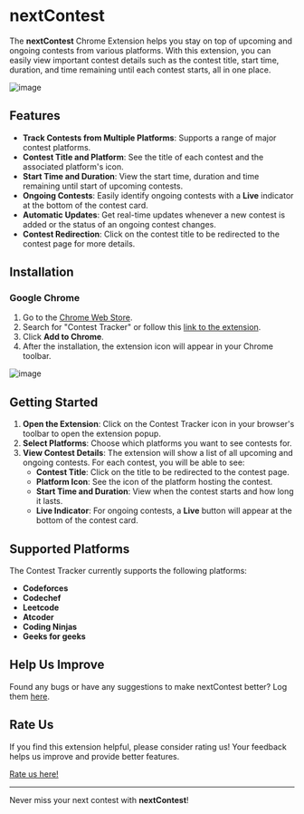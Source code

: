 # nextContest

The **nextContest** Chrome Extension helps you stay on top of upcoming and ongoing contests from various platforms. With this extension, you can easily view important contest details such as the contest title, start time, duration, and time remaining until each contest starts, all in one place.


![image](https://github.com/user-attachments/assets/4a836dc8-20d9-4348-8ffe-a422574c039d)



## Features

- **Track Contests from Multiple Platforms**: Supports a range of major contest platforms.
- **Contest Title and Platform**: See the title of each contest and the associated platform's icon.
- **Start Time and Duration**: View the start time, duration and time remaining until start of upcoming contests.
- **Ongoing Contests**: Easily identify ongoing contests with a **Live** indicator at the bottom of the contest card.
- **Automatic Updates**: Get real-time updates whenever a new contest is added or the status of an ongoing contest changes.
- **Contest Redirection**: Click on the contest title to be redirected to the contest page for more details.

## Installation

### Google Chrome

1. Go to the [Chrome Web Store](https://chrome.google.com/webstore).
2. Search for "Contest Tracker" or follow this [link to the extension](#).
3. Click **Add to Chrome**.
4. After the installation, the extension icon will appear in your Chrome toolbar.



![image](https://github.com/user-attachments/assets/62d043d6-eb75-48a6-9124-5ea69cb0cd25)


## Getting Started

1. **Open the Extension**: Click on the Contest Tracker icon in your browser's toolbar to open the extension popup.
2. **Select Platforms**: Choose which platforms you want to see contests for.
3. **View Contest Details**: The extension will show a list of all upcoming and ongoing contests. For each contest, you will be able to see:
   - **Contest Title**: Click on the title to be redirected to the contest page.
   - **Platform Icon**: See the icon of the platform hosting the contest.
   - **Start Time and Duration**: View when the contest starts and how long it lasts.
   - **Live Indicator**: For ongoing contests, a **Live** button will appear at the bottom of the contest card.


## Supported Platforms

The Contest Tracker currently supports the following platforms:

- **Codeforces**
- **Codechef**
- **Leetcode**
- **Atcoder**
- **Coding Ninjas**
- **Geeks for geeks**

## Help Us Improve

Found any bugs or have any suggestions to make nextContest better?
Log them [here](https://github.com/karanarjunjr/cp-calendar/issues).


## Rate Us

If you find this extension helpful, please consider rating us! Your feedback helps us improve and provide better features.

[Rate us here!](#)

---

Never miss your next contest with **nextContest**!
